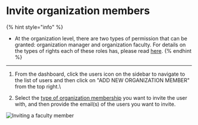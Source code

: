 # Invite organization members

{% hint style="info" %}
* At the organization level, there are two types of permission that can be granted: organization manager and organization faculty. For details on the types of rights each of these roles has, please read [here](../role-system.md#organization-level-roles).
{% endhint %}

****

1. &#x20;From the dashboard, click the users icon on the sidebar to navigate to the list of users and then click on "ADD NEW ORGANIZATION MEMBER" from the top right.\

2. Select the [type of organization membership](../role-system.md#organization-level-roles) you want to invite the user with, and then provide the email(s) of the users you want to invite.

![Inviting a faculty member](../../.gitbook/assets/invite\_faculty\_ed.gif)
